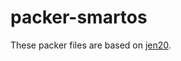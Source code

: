 # packer-smartos

These packer files are based on [jen20](https://github.com/jen20/packer-smartos-gz).
